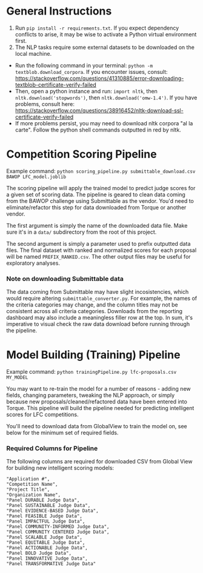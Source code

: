 # General Instructions

1. Run `pip install -r requirements.txt`. If you expect dependency conflicts to arise, it may be wise to activate a Python virtual environment first.
2. The NLP tasks require some external datasets to be downloaded on the local machine. 
  - Run the following command in your terminal: `python -m textblob.download_corpora`. If you encounter issues, consult: https://stackoverflow.com/questions/41310885/error-downloading-textblob-certificate-verify-failed
  - Then, open a python instance and run: `import nltk`, then `nltk.download('stopwords')`, then `nltk.download('omw-1.4')`. If you have problems, consult here: https://stackoverflow.com/questions/38916452/nltk-download-ssl-certificate-verify-failed
  - If more problems persist, you may need to download nltk corpora "al la carte". Follow the python shell commands outputted in red by nltk.

# Competition Scoring Pipeline

Example command: `python scoring_pipeline.py submittable_download.csv BAWOP LFC_model.joblib`

The scoring pipeline will apply the trained model to predict judge scores for a given set of scoring data. The pipeline is geared to clean data coming from the BAWOP challenge using Submittable as the vendor. You'd need to eliminate/refactor this step for data downloaded from Torque or another vendor. 

The first argument is simply the name of the downloaded data file. Make sure it's in a `data/` subdirectory from the root of this project. 

The second argument is simply a parameter used to prefix outputted data files. The final dataset with ranked and normalized scores for each proposal will be named `PREFIX_RANKED.csv`. The other output files may be useful for exploratory analyses.

### Note on downloading Submittable data

The data coming from Submittable may have slight incosistencies, which would require altering `submittable_converter.py`. For example, the names of the criteria categories may change, and the column titles may not be consistent across all criteria categories. Downloads from the reporting dashboard may also include a meaningless filler row at the top. In sum, it's imperative to visual check the raw data download before running through the pipeline.

# Model Building (Training) Pipeline

Example command: `python trainingPipeline.py lfc-proposals.csv MY_MODEL`

You may want to re-train the model for a number of reasons - adding new fields, changing parameters, tweaking the NLP approach, or simply because new proposals/cleaned/refactored data have been entered into Torque. This pipeline will build the pipeline needed for predicting intelligent scores for LFC competitions.

You'll need to download data from GlobalView to train the model on, see below for the minimum set of required fields.

### Required Columns for Pipeline

The following columns are required for downloaded CSV from Global View for building new intelligent scoring models:

```
"Application #",
"Competition Name",
"Project Title",
"Organization Name",
"Panel DURABLE Judge Data",
"Panel SUSTAINABLE Judge Data",
"Panel EVIDENCE-BASED Judge Data",
"Panel FEASIBLE Judge Data",
"Panel IMPACTFUL Judge Data",
"Panel COMMUNITY-INFORMED Judge Data",
"Panel COMMUNITY CENTERED Judge Data",
"Panel SCALABLE Judge Data",
"Panel EQUITABLE Judge Data",
"Panel ACTIONABLE Judge Data",
"Panel BOLD Judge Data",
"Panel INNOVATIVE Judge Data",
"Panel TRANSFORMATIVE Judge Data"
```
